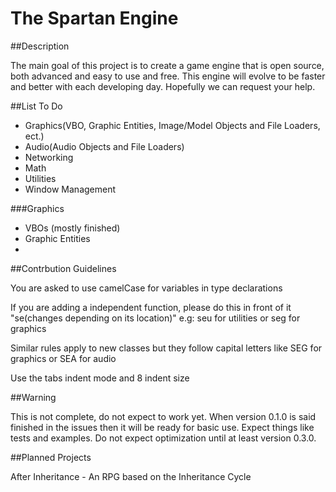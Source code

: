 The Spartan Engine
=============

##Description

The main goal of this project is to create a game engine that is open source, both advanced and easy to use and free. This engine will evolve to be faster and better with each developing day. Hopefully we can request your help.

##List To Do

- Graphics(VBO, Graphic Entities, Image/Model Objects and File Loaders, ect.)
- Audio(Audio Objects and File Loaders)
- Networking
- Math
- Utilities
- Window Management

###Graphics
- VBOs (mostly finished)
- Graphic Entities
- 

##Contrbution Guidelines

You are asked to use camelCase for variables in type declarations

If you are adding a independent function, please do this in front of it "se(changes depending on its location)" e.g: seu for utilities or seg for graphics

Similar rules apply to new classes but they follow capital letters like SEG for graphics or SEA for audio

Use the tabs indent mode and 8 indent size

##Warning

This is not complete, do not expect to work yet. When version 0.1.0 is said finished in the issues then it will be ready for basic use. Expect things like tests and examples. Do not expect optimization until at least version 0.3.0.

##Planned Projects

After Inheritance - An RPG based on the Inheritance Cycle 
